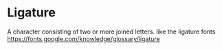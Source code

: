 # Ligature

A character consisting of two or more joined letters.
like the ligature fonts
https://fonts.google.com/knowledge/glossary/ligature
